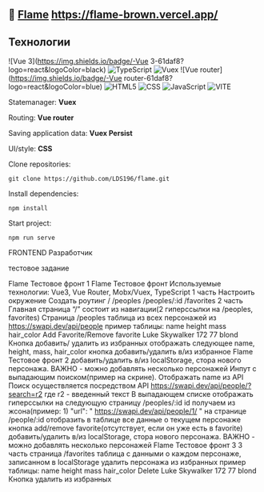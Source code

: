 ## :seedling: <a href="https://flame-brown.vercel.app/" target="_blank">Flame</a>  https://flame-brown.vercel.app/
## Технологии

![Vue 3](https://img.shields.io/badge/-Vue 3-61daf8?logo=react&logoColor=black)
![TypeScript](https://img.shields.io/badge/-TypeScript-blue)
![Vuex](https://img.shields.io/badge/-Vuex-pink)
![Vue router](https://img.shields.io/badge/-Vue router-61daf8?logo=react&logoColor=blue)
![HTML5](https://img.shields.io/badge/-HTML5-e34f26?logo=html5&logoColor=white)
![CSS](https://img.shields.io/badge/-CSS3-1572b6?logo=css3&logoColor=white)
![JavaScript](https://img.shields.io/badge/-JavaScript-f7df1e?logo=javaScript&logoColor=black)
![VITE](https://img.shields.io/badge/-Vite-99d6f8?logo=webpack&logoColor=black)

Statemanager: **Vuex**

Routing: **Vue router**

Saving application data: **Vuex Persist**

UI/style: **CSS**


Clone repositories:

```
git clone https://github.com/LDS196/flame.git
```

Install dependencies:

```
npm install
```

Start project:

```
npm run serve
```

FRONTEND Разработчик 

тестовое задание 

Flame Тестовое фронт 1
Flame Тестовое фронт
Используемые технологии: Vue3, Vue Router, Mobx/Vuex,
TypeScript
1 часть
Настроить окружение
Создать роутинг
/
/peoples
/peoples/:id
/favorites
2 часть
Главная страница “/” состоит из навигации(2 гиперссылки на /peoples, favorites)
Страница /peoples
таблица из всех персонажей из https://swapi.dev/api/people
пример таблицы:
name height mass hair_color
Add
Favorite/Remove
favorite
Luke Skywalker 172 77 blond
Кнопка
добавить/
удалить из
избранных
отображать следующее name, height, mass, hair_color
кнопка добавить/удалить в/из избранное
Flame Тестовое фронт 2
добавить/удалить в/из localStorage, стора нового персонажа. ВАЖНО -
можно добавлять несколько персонажей
Инпут с выпадающим поиском(пример на скрине). Отображать name из API
Поиск осуществляется посредством API
https://swapi.dev/api/people/?search=r2
где r2 - введенный текст
В выпадающем списке отображать гиперссылки на следующую страницу
/peoples/:id
id получаем из жсона(пример: 1) "url": " https://swapi.dev/api/people/1/ "
на странице /people/:id отобразить в таблице все данные о текущем персонаже
кнопка add/remove favorite(отсутствует, если он уже есть в favorite)
добавить/удалить в/из localStorage, стора нового персонажа. ВАЖНО -
можно добавлять несколько персонажей
Flame Тестовое фронт 3
3 часть
страница /favorites
таблица с данными о каждом персонаже, записанном в localStorage
удалить персонажа из избранных
пример таблицы:
name height mass hair_color Delete
Luke Skywalker 172 77 blond
Кнопка удалить из
избранных
